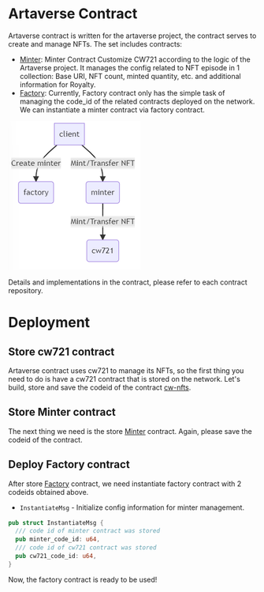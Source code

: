 # Artaverse Contract

Artaverse contract is written for the artaverse project, the contract serves to create and manage NFTs. The set includes contracts:

* [Minter](contracts/minter): Minter Contract Customize CW721 according to the logic of the Artaverse project. It manages the config related to NFT
  episode in 1 collection: Base URI, NFT count, minted quantity, etc. and additional information for Royalty.
* [Factory](contracts/factory): Currently, Factory contract only has the simple task of managing the code_id of the related contracts deployed on the
  network. We can instantiate a minter contract via factory contract.

![alt text](static/contracts.PNG)

Details and implementations in the contract, please refer to each contract repository.

# Deployment

## Store cw721 contract
Artaverse contract uses cw721 to manage its NFTs, so the first thing you need to do is have a cw721 contract that is stored on the network.
Let's build, store and save the codeid of the contract [cw-nfts](https://github.com/CosmWasm/cw-nfts).

## Store Minter contract
The next thing we need is the store [Minter](contracts/minter) contract. Again, please save the codeid of the contract.

## Deploy Factory contract
After store [Factory](contracts/factory) contract, we need instantiate factory contract with 2 codeids obtained above.

* `InstantiateMsg` - Initialize config information for minter management.

```rust
pub struct InstantiateMsg {
  /// code id of minter contract was stored
  pub minter_code_id: u64,
  /// code id of cw721 contract was stored
  pub cw721_code_id: u64,
}
```
Now, the factory contract is ready to be used!

